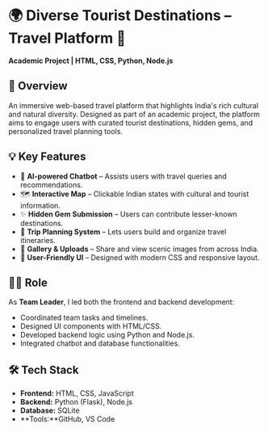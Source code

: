 # 🌍 Diverse Tourist Destinations – Travel Platform 🚀

**Academic Project | HTML, CSS, Python, Node.js**

## 🧭 Overview

An immersive web-based travel platform that highlights India's rich cultural and natural diversity. Designed as part of an academic project, the platform aims to engage users with curated tourist destinations, hidden gems, and personalized travel planning tools.

## 💡 Key Features

- 🧠 **AI-powered Chatbot** – Assists users with travel queries and recommendations.
- 🗺️ **Interactive Map** – Clickable Indian states with cultural and tourist information.
- ✨ **Hidden Gem Submission** – Users can contribute lesser-known destinations.
- 📅 **Trip Planning System** – Lets users build and organize travel itineraries.
- 📸 **Gallery & Uploads** – Share and view scenic images from across India.
- 💬 **User-Friendly UI** – Designed with modern CSS and responsive layout.

## 🧑‍💻 Role

As **Team Leader**, I led both the frontend and backend development:
- Coordinated team tasks and timelines.
- Designed UI components with HTML/CSS.
- Developed backend logic using Python and Node.js.
- Integrated chatbot and database functionalities.

## 🛠️ Tech Stack

- **Frontend:** HTML, CSS, JavaScript
- **Backend:** Python (Flask), Node.js
- **Database:** SQLite
- **Tools:**GitHub, VS Code



